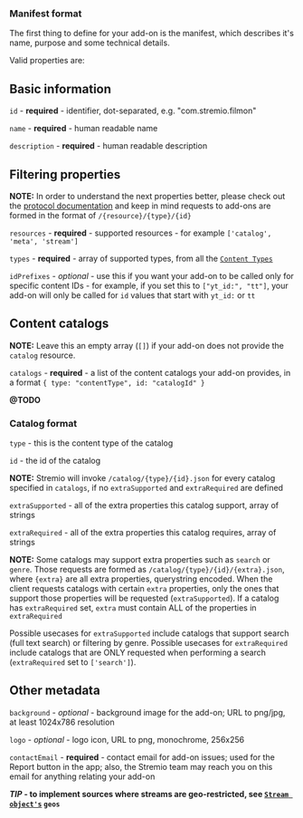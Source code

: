 ### Manifest format

The first thing to define for your add-on is the manifest, which describes it's name, purpose and some technical details.

Valid properties are:


## Basic information

``id`` - **required** - identifier, dot-separated, e.g. "com.stremio.filmon"

``name`` - **required** - human readable name

``description`` - **required** - human readable description

## Filtering properties

**NOTE:** In order to understand the next properties better, please check out the [protocol documentation](../protocol.md) and keep in mind requests to add-ons are formed in the format of `/{resource}/{type}/{id}`

``resources`` - **required** - supported resources - for example ``['catalog', 'meta', 'stream']``

``types`` - **required** - array of supported types, from all the [``Content Types``](./meta/content.types.md)

``idPrefixes`` - _optional_ - use this if you want your add-on to be called only for specific content IDs - for example, if you set this to `["yt_id:", "tt"]`, your add-on will only be called for `id` values that start with `yt_id:` or `tt`

## Content catalogs

**NOTE:** Leave this an empty array (``[]``) if your add-on does not provide the `catalog` resource.

``catalogs`` - **required** - a list of the content catalogs your add-on provides, in a format `{ type: "contentType", id: "catalogId" }`

**@TODO**

### Catalog format

``type`` - this is the content type of the catalog 

``id`` - the id of the catalog

**NOTE:** Stremio will invoke `/catalog/{type}/{id}.json` for every catalog specified in `catalogs`, if no `extraSupported` and `extraRequired` are defined

``extraSupported`` - all of the extra properties this catalog support, array of strings

``extraRequired`` - all of the extra properties this catalog requires, array of strings

**NOTE:** Some catalogs may support extra properties such as `search` or `genre`. Those requests are formed as `/catalog/{type}/{id}/{extra}.json`, where `{extra}` are all extra properties, querystring encoded. When the client requests catalogs with certain `extra` properties, only the ones that support those properties will be requested (`extraSupported`). If a catalog has `extraRequired` set, `extra` must contain ALL of the properties in `extraRequired`

Possible usecases for `extraSupported` include catalogs that support search (full text search) or filtering by genre. Possible usecases for `extraRequired` include catalogs that are ONLY requested when performing a search (`extraRequired` set to `['search']`).


## Other metadata

``background`` - _optional_ - background image for the add-on; URL to png/jpg, at least 1024x786 resolution

``logo`` - _optional_ - logo icon, URL to png, monochrome, 256x256

``contactEmail`` - **required** - contact email for add-on issues; used for the Report button in the app; also, the Stremio team may reach you on this email for anything relating your add-on


***TIP* - to implement sources where streams are geo-restricted, see [``Stream object's``](./stream/stream.response.md) `geos`**

